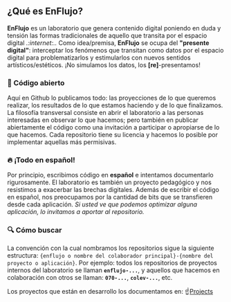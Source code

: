 ## ¿Qué es EnFlujo?

**EnFlujo** es un laboratorio que genera contenido digital poniendo en duda y tensión las formas tradicionales de aquello que transita por el espacio digital *.:internet:..* Como idea/premisa, **EnFlujo** se ocupa del **"presente digital"**: interceptar los fenómenos que transitan como datos por el espacio digital para problematizarlos y estimularlos con nuevos sentidos artísticos/estéticos. ¡No simulamos los datos, los **[re]**-presentamos!

### :purple_heart: Código abierto

Aquí en Github lo publicamos todo: las proyecciones de lo que queremos realizar, los resultados de lo que estamos haciendo y de lo que finalizamos. La filosofía transversal consiste en abrir el laboratorio a las personas interesadas en observar lo que hacemos; pero también en publicar abiertamente el código como una invitación a participar o apropiarse de lo que hacemos. Cada repositorio tiene su licencia y hacemos lo posible por implementar aquellas más permisivas.

### :fire: ¡Todo en español!

Por principio, escribimos código en **español** e intentamos documentarlo rigurosamente. El laboratorio es también un proyecto pedagógico y nos resistimos a exacerbar las brechas digitales. Además de escribir el código en español, nos preocupamos por la cantidad de bits que se transfieren desde cada aplicación. *Si usted ve que podemos optimizar alguna aplicación, lo invitamos a aportar al repositorio.*

### :mag: Cómo buscar

La convención con la cual nombramos los repositorios sigue la siguiente estructura: `{enflujo o nombre del colaborador principal}-{nombre del proyecto o aplicación}`. Por ejemplo: todos los repositorios de proyectos internos del laboratorio se llaman **`enflujo-...`**, y aquellos que hacemos en colaboración con otros se llaman: **`070-...`**, **`colev-...`**, etc.

Los proyectos que están en desarrollo los documentamos en: :point_up:[Projects](https://github.com/orgs/enflujo/projects?type=beta)
